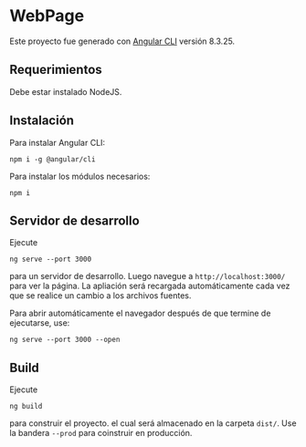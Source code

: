 # WebPage

Este proyecto fue generado con [Angular CLI](https://github.com/angular/angular-cli) versión 8.3.25.

## Requerimientos
Debe estar instalado NodeJS.

## Instalación
Para instalar Angular CLI:
```
npm i -g @angular/cli
```

Para instalar los módulos necesarios:
```
npm i
```

## Servidor de desarrollo
Ejecute
```
ng serve --port 3000
```
para un servidor de desarrollo. Luego navegue a `http://localhost:3000/` para ver la página. La apliación
será recargada automáticamente cada vez que se realice un cambio a los archivos fuentes.

Para abrir automáticamente el navegador después de que termine de ejecutarse, use:
```
ng serve --port 3000 --open
```

## Build

Ejecute
```
ng build
```
para construir el proyecto. el cual será almacenado en la carpeta `dist/`. Use la bandera `--prod` para coinstruir en producción.
